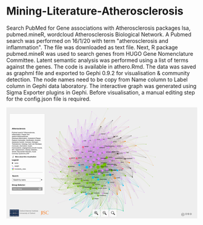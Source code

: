 # Mining-Literature-Atherosclerosis
Search PubMed for Gene associations with Atherosclerosis
packages lsa, pubmed.mineR, wordcloud
Atherosclerosis Biological Network. A Pubmed search was performed on 16/1/20 with term "atherosclerosis and inflammation". The file was downloaded as text file. Next, R package pubmed.mineR was used to search genes from HUGO Gene Nomenclature Committee. Latent semantic analysis was performed using a list of terms against the genes. The code is available in athero.Rmd. The data was saved as graphml file and exported to Gephi 0.9.2 for visualisation & community detection. The node names need to be copy from Name column to Label column in Gephi data laboratory. The interactive graph was generated using  Sigma Exporter plugins in Gephi. Before visualisation, a manual editing step for the config.json file is required. 

![here](./athero_community.png) 

